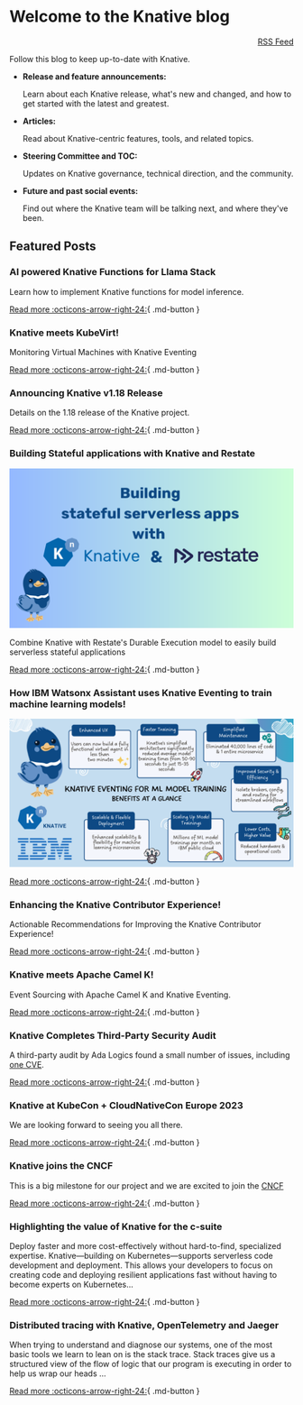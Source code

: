 # Welcome to the Knative blog

<div style="text-align: right"><a href="./feed_rss_created.xml">RSS Feed</a></div>

Follow this blog to keep up-to-date with Knative.

* **Release and feature announcements:**

    Learn about each Knative release, what's new and changed, and how to get started with the latest and greatest.

* **Articles:**

    Read about Knative-centric features, tools, and related topics.

* **Steering Committee and TOC:**

    Updates on Knative governance, technical direction, and the community.

* **Future and past social events:**

    Find out where the Knative team will be talking next, and where they've been.

## Featured Posts

### AI powered Knative Functions for Llama Stack
Learn how to implement Knative functions for model inference.

[Read more :octicons-arrow-right-24:](articles/ai_functions_llama_stack.md){ .md-button }

### Knative meets KubeVirt!
Monitoring Virtual Machines with Knative Eventing

[Read more :octicons-arrow-right-24:](articles/kubevirt_meets_eventing.md){ .md-button }

### Announcing Knative v1.18 Release
Details on the 1.18 release of the Knative project.

[Read more :octicons-arrow-right-24:](releases/announcing-knative-v1-18-release.md){ .md-button }

### Building Stateful applications with Knative and Restate
![Building Stateful applications with Knative and Restate](./articles/images/Building-stateful-serverless-apps-with-knative-and-restate.png)

Combine Knative with Restate's Durable Execution model to easily build serverless stateful applications

[Read more :octicons-arrow-right-24:](articles/Building-Stateful-applications-with-Knative-and-Restate.md){ .md-button }

### How IBM Watsonx Assistant uses Knative Eventing to train machine learning models!

![How IBM Watsonx Assistant uses Knative Eventing to train machine learning models](./articles/images/How-IBM-watsonx-Assistant-uses-Knative-Eventing-to-train-machine-learning-models.png)

[Read more :octicons-arrow-right-24:](https://www.cncf.io/case-studies/ibmwatsonxassistant/){ .md-button }

### Enhancing the Knative Contributor Experience!
Actionable Recommendations for Improving the Knative Contributor Experience!

[Read more :octicons-arrow-right-24:](articles/enhancing-the-knative-experience.md){ .md-button }

### Knative meets Apache Camel K!
Event Sourcing with Apache Camel K and Knative Eventing.

[Read more :octicons-arrow-right-24:](articles/knative-meets-apache-camel.md){ .md-button }

### Knative Completes Third-Party Security Audit
A third-party audit by Ada Logics found a small number of issues, including [one CVE](https://github.com/knative/serving/security/advisories/GHSA-qmvj-4qr9-v547).

[Read more :octicons-arrow-right-24:](events/security-audit-2023.md){ .md-button }

### Knative at KubeCon + CloudNativeCon Europe 2023

We are looking forward to seeing you all there.

[Read more :octicons-arrow-right-24:](events/knative-projectmeeting-kubecon-eu-2023.md){ .md-button }

### Knative joins the CNCF
This is a big milestone for our project and we are excited to join the [CNCF](https://www.cncf.io)

[Read more :octicons-arrow-right-24:](steering/cncf.md){ .md-button }

### Highlighting the value of Knative for the c-suite

Deploy faster and more cost-effectively without hard-to-find, specialized expertise. Knative—building on Kubernetes—supports serverless code  development and deployment. This allows your developers to focus on creating code and deploying resilient applications fast without having to become experts on Kubernetes...

[Read more :octicons-arrow-right-24:](articles/highlighting-value-knative-c-suite.md){ .md-button }

### Distributed tracing with Knative, OpenTelemetry and Jaeger

When trying to understand and diagnose our systems, one of the most basic tools we learn to lean on is the stack trace. Stack traces give us a structured view of the flow of logic that our program is executing in order to help us wrap our heads ...

[Read more :octicons-arrow-right-24:](articles/distributed-tracing.md){ .md-button }
